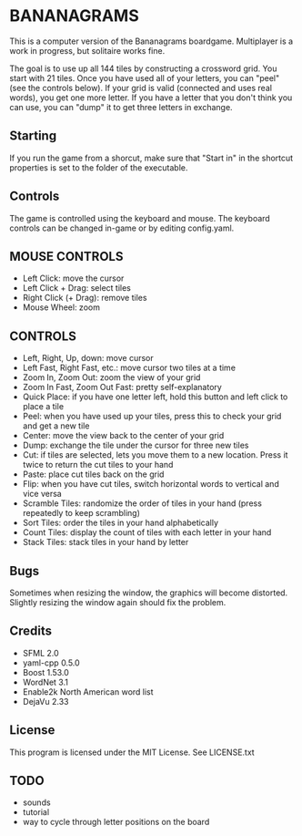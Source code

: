 BANANAGRAMS
===========
This is a computer version of the Bananagrams boardgame. Multiplayer is a work
in progress, but solitaire works fine.

The goal is to use up all 144 tiles by constructing a crossword grid. You start
with 21 tiles. Once you have used all of your letters, you can "peel" (see the
controls below). If your grid is valid (connected and uses real words), you get
one more letter. If you have a letter that you don't think you can use, you can
"dump" it to get three letters in exchange.

Starting
--------
If you run the game from a shorcut, make sure that "Start in" in the shortcut
properties is set to the folder of the executable.

Controls
--------

The game is controlled using the keyboard and mouse. The keyboard controls can
be changed in-game or by editing config.yaml.

MOUSE CONTROLS
--------------

 * Left Click: move the cursor
 * Left Click + Drag: select tiles
 * Right Click (+ Drag): remove tiles
 * Mouse Wheel: zoom

CONTROLS
--------

* Left, Right, Up, down: move cursor
* Left Fast, Right Fast, etc.: move cursor two tiles at a time
* Zoom In, Zoom Out: zoom the view of your grid
* Zoom In Fast, Zoom Out Fast: pretty self-explanatory
* Quick Place: if you have one letter left, hold this button and left click to
  place a tile
* Peel: when you have used up your tiles, press this to check your grid and get
  a new tile
* Center: move the view back to the center of your grid
* Dump: exchange the tile under the cursor for three new tiles
* Cut: if tiles are selected, lets you move them to a new location. Press it
  twice to return the cut tiles to your hand
* Paste: place cut tiles back on the grid
* Flip: when you have cut tiles, switch horizontal words to vertical and vice
  versa
* Scramble Tiles: randomize the order of tiles in your hand (press repeatedly to
  keep scrambling)
* Sort Tiles: order the tiles in your hand alphabetically
* Count Tiles: display the count of tiles with each letter in your hand
* Stack Tiles: stack tiles in your hand by letter

Bugs
----
Sometimes when resizing the window, the graphics will become distorted. Slightly
resizing the window again should fix the problem.

Credits
-------
 * SFML 2.0
 * yaml-cpp 0.5.0
 * Boost 1.53.0
 * WordNet 3.1
 * Enable2k North American word list
 * DejaVu 2.33

License
-------
This program is licensed under the MIT License. See LICENSE.txt

TODO
----
 * sounds
 * tutorial
 * way to cycle through letter positions on the board
